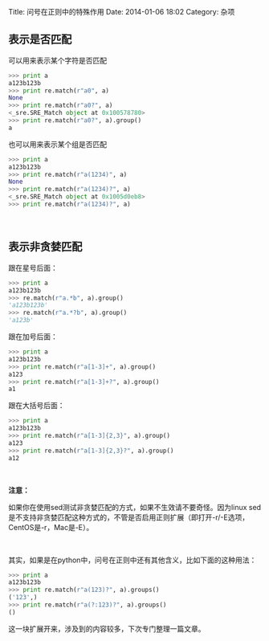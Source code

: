 Title: 问号在正则中的特殊作用
Date: 2014-01-06 18:02
Category: 杂项

## 表示是否匹配

可以用来表示某个字符是否匹配

```python
>>> print a
a123b123b
>>> print re.match(r"a0", a)
None
>>> print re.match(r"a0?", a)
<_sre.SRE_Match object at 0x100578780>
>>> print re.match(r"a0?", a).group()
a
```

也可以用来表示某个组是否匹配

```python
>>> print a
a123b123b
>>> print re.match(r"a(1234)", a)
None
>>> print re.match(r"a(1234)?", a)
<_sre.SRE_Match object at 0x1005d0eb8>
>>> print re.match(r"a(1234)?", a)
```

 

## 表示非贪婪匹配

跟在星号后面：

```python
>>> print a
a123b123b
>>> re.match(r"a.*b", a).group()
'a123b123b'
>>> re.match(r"a.*?b", a).group()
'a123b'
```

跟在加号后面：

```python
>>> print a
a123b123b
>>> print re.match(r"a[1-3]+", a).group()
a123
>>> print re.match(r"a[1-3]+?", a).group()
a1
```

跟在大括号后面：

```python
>>> print a
a123b123b
>>> print re.match(r"a[1-3]{2,3}", a).group()
a123
>>> print re.match(r"a[1-3]{2,3}?", a).group()
a12
```

 

**注意：**

如果你在使用sed测试非贪婪匹配的方式，如果不生效请不要奇怪。因为linux sed是不支持非贪婪匹配这种方式的，不管是否启用正则扩展（即打开-r/-E选项，CentOS是-r，Mac是-E）。

 

其实，如果是在python中，问号在正则中还有其他含义，比如下面的这种用法：

```python
>>> print a
a123b123b
>>> print re.match(r"a(123)?", a).groups()
('123',)
>>> print re.match(r"a(?:123)?", a).groups()
()
```

这一块扩展开来，涉及到的内容较多，下次专门整理一篇文章。
